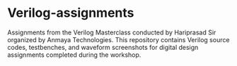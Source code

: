# Verilog-assignments
Assignments from the Verilog Masterclass conducted by Hariprasad Sir organized by Anmaya Technologies.  This repository contains Verilog source codes, testbenches, and waveform screenshots for digital design assignments completed during the workshop.
